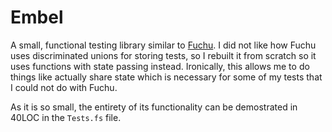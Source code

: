 # Embel

A small, functional testing library similar to [Fuchu](https://github.com/mausch/Fuchu). I did not like how Fuchu uses discriminated unions for storing tests, so I rebuilt it from scratch so it uses functions with state passing instead. Ironically, this allows me to do things like actually share state which is necessary for some of my tests that I could not do with Fuchu.

As it is so small, the entirety of its functionality can be demostrated in 40LOC in the `Tests.fs` file.